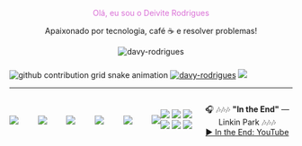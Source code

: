 
 <p  h1 align="center">
  <span style="display:inline-block; color: #DA70D6;">Olá, eu sou o Deivite Rodrigues</span>
</h1>
<p align="center">
  Apaixonado por tecnologia, café ☕ e resolver problemas!
</p>



<p align="center">
  <img src="https://komarev.com/ghpvc/?username=davy-rodrigues&label=Profile%20views&color=0e75b6&style=flat" alt="davy-rodrigues" />
</p>

###
 <picture>
  <source media="(prefers-color-scheme: dark)" srcset="https://raw.githubusercontent.com/platane/platane/output/github-contribution-grid-snake-dark.svg">
  <source media="(prefers-color-scheme: light)" srcset="https://raw.githubusercontent.com/platane/platane/output/github-contribution-grid-snake.svg">
  <img alt="github contribution grid snake animation" src="https://raw.githubusercontent.com/platane/platane/output/github-contribution-grid-snake.svg">
</pictur
###



[![davy-rodrigues](https://github-readme-stats.vercel.app/api?username=davy-rodrigues&theme=holi&show_icons=true)](https://github.com/davy-rodrigues)
 <img height="180em" src="https://github-readme-stats.vercel.app/api/top-langs/?username=davy-rodrigues&layout=compact&theme=holi"/>
  
---

<div style="display: flex; align-items: center;">
  <img src="https://cdn.jsdelivr.net/gh/devicons/devicon/icons/csharp/csharp-original.svg" width="80" />
  <img src="https://cdn.jsdelivr.net/gh/devicons/devicon/icons/javascript/javascript-original.svg" width="80" />
  <img src="https://cdn.jsdelivr.net/gh/devicons/devicon/icons/python/python-original.svg" width="80" />
  <img src="https://cdn.jsdelivr.net/gh/devicons/devicon/icons/html5/html5-original.svg" width="80" />
  <img src="https://cdn.jsdelivr.net/gh/devicons/devicon/icons/cplusplus/cplusplus-original.svg" width="80" />
</pdiv>

---

---

<p align="center">
  <img src="https://media.giphy.com/media/j0HjChGV0J44KrrlGv/giphy.gif" width="200">
</p>

---

### 


<div> 
  <a href=""><img src="https://img.shields.io/badge/YouTube-FF0000?style=for-the-badge&logo=youtube&logoColor=white" target="_blank"></a>
  <a href=""><img src="https://img.shields.io/badge/-Instagram-%23E4405F?style=for-the-badge&logo=instagram&logoColor=white" target="_blank"></a>
 	<a href=""><img src="https://img.shields.io/badge/Twitch-9146FF?style=for-the-badge&logo=twitch&logoColor=white" target="_blank"></a>
 <a href=""><img src="https://img.shields.io/badge/Discord-7289DA?style=for-the-badge&logo=discord&logoColor=white" target="_blank"></a> 
  <a href = ""><img src="https://img.shields.io/badge/-Gmail-%23333?style=for-the-badge&logo=gmail&logoColor=white" target="_blank"></a>
  <a href=""><img src="https://img.shields.io/badge/-LinkedIn-%230077B5?style=for-the-badge&logo=linkedin&logoColor=white" target="_blank"></a> 
  
</div>

###

---

<p align="center">
  🎧 🎶🎶🎶 <b>"In the End"</b> — Linkin Park 🎶🎶🎶
  <br>
  <a href="https://www.youtube.com/watch?v=eVTXPUF4Oz4" target="_blank">
    ▶️ In the End: YouTube
  </a>
</p>
<!--
**davy-rodrigues/davy-rodrigues** is a ✨ _special_ ✨ repository because its `README.md` (this file) appears on your GitHub profile.

Here are some ideas to get you started:

- 🔭 I’m currently working on ...
- 🌱 I’m currently learning ...
- 👯 I’m looking to collaborate on ...
- 🤔 I’m looking for help with ...
- 💬 Ask me about ...
- 📫 How to reach me: ...
- 😄 Pronouns: ...
- ⚡ Fun fact: ...
-->
